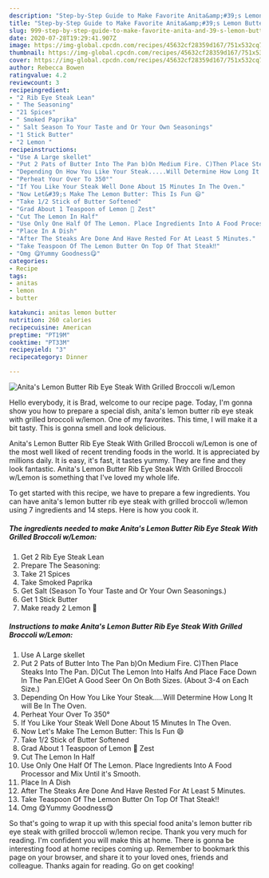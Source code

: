 ```yaml
---
description: "Step-by-Step Guide to Make Favorite Anita&amp;#39;s Lemon Butter Rib Eye Steak With Grilled Broccoli w/Lemon"
title: "Step-by-Step Guide to Make Favorite Anita&amp;#39;s Lemon Butter Rib Eye Steak With Grilled Broccoli w/Lemon"
slug: 999-step-by-step-guide-to-make-favorite-anita-and-39-s-lemon-butter-rib-eye-steak-with-grilled-broccoli-w-lemon
date: 2020-07-28T19:29:41.907Z
image: https://img-global.cpcdn.com/recipes/45632cf28359d167/751x532cq70/anitas-lemon-butter-rib-eye-steak-with-grilled-broccoli-wlemon-recipe-main-photo.jpg
thumbnail: https://img-global.cpcdn.com/recipes/45632cf28359d167/751x532cq70/anitas-lemon-butter-rib-eye-steak-with-grilled-broccoli-wlemon-recipe-main-photo.jpg
cover: https://img-global.cpcdn.com/recipes/45632cf28359d167/751x532cq70/anitas-lemon-butter-rib-eye-steak-with-grilled-broccoli-wlemon-recipe-main-photo.jpg
author: Rebecca Bowen
ratingvalue: 4.2
reviewcount: 3
recipeingredient:
- "2 Rib Eye Steak Lean"
- " The Seasoning"
- "21 Spices"
- " Smoked Paprika"
- " Salt Season To Your Taste and Or Your Own Seasonings"
- "1 Stick Butter"
- "2 Lemon "
recipeinstructions:
- "Use A Large skellet"
- "Put 2 Pats of Butter Into The Pan b)On Medium Fire. C)Then Place Steaks Into The Pan. D)Cut The Lemon Into Halfs And Place Face Down In The Pan.E)Get A Good Seer On On Both Sizes. (About 3-4 on Each Size.)"
- "Depending On How You Like Your Steak.....Will Determine How Long It will Be In The Oven."
- "Perheat Your Over To 350°"
- "If You Like Your Steak Well Done About 15 Minutes In The Oven."
- "Now Let&#39;s Make The Lemon Butter: This Is Fun 😄"
- "Take 1/2 Stick of Butter Softened"
- "Grad About 1 Teaspoon of Lemon 🍋 Zest"
- "Cut The Lemon In Half"
- "Use Only One Half Of The Lemon. Place Ingredients Into A Food Processor and Mix Until it&#39;s Smooth."
- "Place In A Dish"
- "After The Steaks Are Done And Have Rested For At Least 5 Minutes."
- "Take Teaspoon Of The Lemon Butter On Top Of That Steak‼️"
- "Omg 😋Yummy Goodness😋"
categories:
- Recipe
tags:
- anitas
- lemon
- butter

katakunci: anitas lemon butter 
nutrition: 260 calories
recipecuisine: American
preptime: "PT19M"
cooktime: "PT33M"
recipeyield: "3"
recipecategory: Dinner

---
```



![Anita&#39;s Lemon Butter Rib Eye Steak With Grilled Broccoli w/Lemon](https://img-global.cpcdn.com/recipes/45632cf28359d167/751x532cq70/anitas-lemon-butter-rib-eye-steak-with-grilled-broccoli-wlemon-recipe-main-photo.jpg)

Hello everybody, it is Brad, welcome to our recipe page. Today, I'm gonna show you how to prepare a special dish, anita&#39;s lemon butter rib eye steak with grilled broccoli w/lemon. One of my favorites. This time, I will make it a bit tasty. This is gonna smell and look delicious.



Anita&#39;s Lemon Butter Rib Eye Steak With Grilled Broccoli w/Lemon is one of the most well liked of recent trending foods in the world. It is appreciated by millions daily. It is easy, it's fast, it tastes yummy. They are fine and they look fantastic. Anita&#39;s Lemon Butter Rib Eye Steak With Grilled Broccoli w/Lemon is something that I've loved my whole life.


To get started with this recipe, we have to prepare a few ingredients. You can have anita&#39;s lemon butter rib eye steak with grilled broccoli w/lemon using 7 ingredients and 14 steps. Here is how you cook it.

<!--inarticleads1-->

##### The ingredients needed to make Anita&#39;s Lemon Butter Rib Eye Steak With Grilled Broccoli w/Lemon:

1. Get 2 Rib Eye Steak Lean
1. Prepare  The Seasoning:
1. Take 21 Spices
1. Take  Smoked Paprika
1. Get  Salt (Season To Your Taste and Or Your Own Seasonings.)
1. Get 1 Stick Butter
1. Make ready 2 Lemon 🍋




<!--inarticleads2-->

##### Instructions to make Anita&#39;s Lemon Butter Rib Eye Steak With Grilled Broccoli w/Lemon:

1. Use A Large skellet
1. Put 2 Pats of Butter Into The Pan b)On Medium Fire. C)Then Place Steaks Into The Pan. D)Cut The Lemon Into Halfs And Place Face Down In The Pan.E)Get A Good Seer On On Both Sizes. (About 3-4 on Each Size.)
1. Depending On How You Like Your Steak.....Will Determine How Long It will Be In The Oven.
1. Perheat Your Over To 350°
1. If You Like Your Steak Well Done About 15 Minutes In The Oven.
1. Now Let&#39;s Make The Lemon Butter: This Is Fun 😄
1. Take 1/2 Stick of Butter Softened
1. Grad About 1 Teaspoon of Lemon 🍋 Zest
1. Cut The Lemon In Half
1. Use Only One Half Of The Lemon. Place Ingredients Into A Food Processor and Mix Until it&#39;s Smooth.
1. Place In A Dish
1. After The Steaks Are Done And Have Rested For At Least 5 Minutes.
1. Take Teaspoon Of The Lemon Butter On Top Of That Steak‼️
1. Omg 😋Yummy Goodness😋




So that's going to wrap it up with this special food anita&#39;s lemon butter rib eye steak with grilled broccoli w/lemon recipe. Thank you very much for reading. I'm confident you will make this at home. There is gonna be interesting food at home recipes coming up. Remember to bookmark this page on your browser, and share it to your loved ones, friends and colleague. Thanks again for reading. Go on get cooking!
